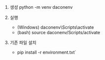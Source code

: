 1. 생성
    python -m venv daconenv
2. 실행
    - (Windows) daconenv\Scripts\activate
    - (bash) source daconenv/Scripts/activate

3. 기존 파일 설치 
    - pip install -r environment.txt`